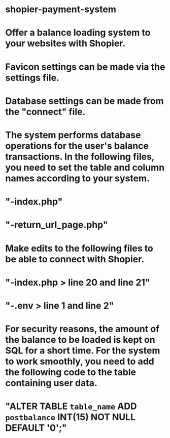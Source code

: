# shopier-payment-system
# Offer a balance loading system to your websites with Shopier.
# Favicon settings can be made via the settings file.
# Database settings can be made from the "connect" file.
# The system performs database operations for the user's balance transactions. In the following files, you need to set the table and column names according to your system.
# "-index.php"
# "-return_url_page.php"
# Make edits to the following files to be able to connect with Shopier.
# "-index.php > line 20 and line 21"
# "-.env > line 1 and line 2"
# For security reasons, the amount of the balance to be loaded is kept on SQL for a short time. For the system to work smoothly, you need to add the following code to the table containing user data.
# "ALTER TABLE `table_name` ADD `postbalance` INT(15) NOT NULL DEFAULT '0';"
